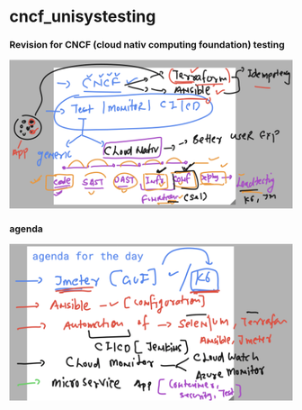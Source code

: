 # cncf_unisystesting

### Revision for CNCF (cloud nativ computing foundation) testing 

<img src="cncf1.png">

### agenda 

<img src="ag.png">

